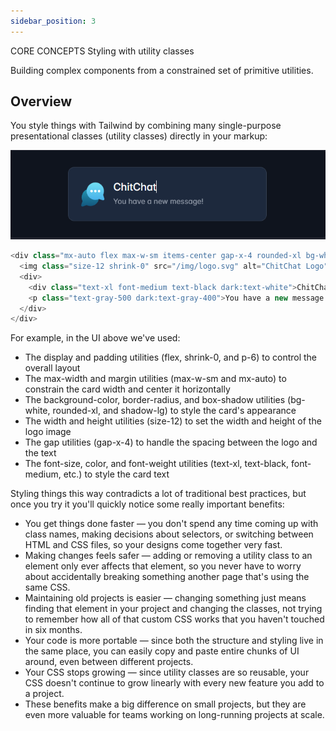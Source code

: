 ```yaml
---
sidebar_position: 3
---
```

CORE CONCEPTS Styling with utility classes

Building complex components from a constrained set of primitive utilities.

## Overview

You style things with Tailwind by combining many single-purpose presentational classes (utility classes) directly in your markup:

![alt text](image-2.png)

```javaScript
<div class="mx-auto flex max-w-sm items-center gap-x-4 rounded-xl bg-white p-6 shadow-lg outline outline-black/5 dark:bg-slate-800 dark:shadow-none dark:-outline-offset-1 dark:outline-white/10">
  <img class="size-12 shrink-0" src="/img/logo.svg" alt="ChitChat Logo" />
  <div>
    <div class="text-xl font-medium text-black dark:text-white">ChitChat</div>
    <p class="text-gray-500 dark:text-gray-400">You have a new message!</p>
  </div>
</div>
```

For example, in the UI above we've used:

- The display and padding utilities (flex, shrink-0, and p-6) to control the overall layout
- The max-width and margin utilities (max-w-sm and mx-auto) to constrain the card width and center it horizontally
- The background-color, border-radius, and box-shadow utilities (bg-white, rounded-xl, and shadow-lg) to style the card's appearance
- The width and height utilities (size-12) to set the width and height of the logo image
- The gap utilities (gap-x-4) to handle the spacing between the logo and the text
- The font-size, color, and font-weight utilities (text-xl, text-black, font-medium, etc.) to style the card text

Styling things this way contradicts a lot of traditional best practices, but once you try it you'll quickly notice some really important benefits:

- You get things done faster — you don't spend any time coming up with class names, making decisions about selectors, or switching between HTML and CSS files, so your designs come together very fast.
- Making changes feels safer — adding or removing a utility class to an element only ever affects that element, so you never have to worry about accidentally breaking something another page that's using the same CSS.
- Maintaining old projects is easier — changing something just means finding that element in your project and changing the classes, not trying to remember how all of that custom CSS works that you haven't touched in six months.
- Your code is more portable — since both the structure and styling live in the same place, you can easily copy and paste entire chunks of UI around, even between different projects.
- Your CSS stops growing — since utility classes are so reusable, your CSS doesn't continue to grow linearly with every new feature you add to a project.
- These benefits make a big difference on small projects, but they are even more valuable for teams working on long-running projects at scale.